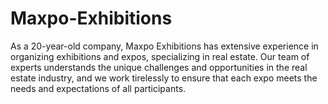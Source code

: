 # Maxpo-Exhibitions
As a 20-year-old company, Maxpo Exhibitions has extensive experience in organizing exhibitions and expos, specializing in real estate. Our team of experts understands the unique challenges and opportunities in the real estate industry, and we work tirelessly to ensure that each expo meets the needs and expectations of all participants.
